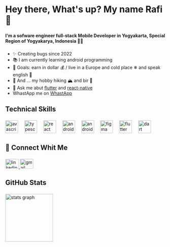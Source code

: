 <h1 align="left">Hey there, What's up? My name Rafi 👋</h1>

###

<h4 align="left">I'm a sofware engineer full-stack Mobile Developer in Yogyakarta, Special Region of Yogyakarya, Indonesia 👨‍💻</h4>

###

<ul align="left">
<li>✨ Creating bugs since 2022</li>
  <li>📚 I am currently learning android programming  </li>
  <li>🎯 Goals: earn in dollar 💰 / live in a Europe and cold place ❄ and speak english 🚀  </li>
  <li>🎲 And ... my hobby hiking 🏔 and  bir 🍺</li>
  <li>💬 Ask me abut <a href="https://flutter.dev">flutter</a> and <a  href="https://reactnative.dev">react-native</a>  </li>
  <li>WhastApp me on <a href="https://wa.me/62895387744114">WhastApp</a> </li>
</ul>


###

<h2 align="left">Technical Skills</h2>

###

<div align="left">
  <img src="https://cdn.jsdelivr.net/gh/devicons/devicon/icons/javascript/javascript-original.svg" height="40" alt="javascript logo"  />
  <img width="12" />
  <img src="https://cdn.jsdelivr.net/gh/devicons/devicon/icons/typescript/typescript-original.svg" height="40" alt="typescript logo"  />
  <img width="12" />
  <img src="https://cdn.jsdelivr.net/gh/devicons/devicon/icons/react/react-original.svg" height="40" alt="react logo"  />
  <img width="12" />
  <img src="https://cdn.jsdelivr.net/gh/devicons/devicon/icons/android/android-original.svg" height="40" alt="android logo"  />
  <img width="12" />
  <img src="https://cdn.jsdelivr.net/gh/devicons/devicon/icons/androidstudio/androidstudio-original.svg" height="40" alt="androidstudio logo"  />
  <img width="12" />
  <img src="https://cdn.jsdelivr.net/gh/devicons/devicon/icons/figma/figma-original.svg" height="40" alt="figma logo"  />
  <img width="12" />
  <img src="https://cdn.jsdelivr.net/gh/devicons/devicon/icons/flutter/flutter-original.svg" height="40" alt="flutter logo"  />
  <img width="12" />
  <img src="https://cdn.jsdelivr.net/gh/devicons/devicon/icons/dart/dart-original.svg" height="40" alt="dart logo"  />
</div>

###

<h2 align="left">🤝  Connect Whit Me</h2>

###

<div align="left">
  <a href="https://www.linkedin.com/in/raffi-zimraan-arjuna-wijaya-985a81260?utm_source=share&utm_campaign=share_via&utm_content=profile&utm_medium=android_app" target="_blank">
    <img src="https://raw.githubusercontent.com/maurodesouza/profile-readme-generator/master/src/assets/icons/social/linkedin/default.svg" width="42" height="30" alt="linkedin logo"  />
  </a>
  <a href="raffizimraan27@gmail.com" target="_blank">
    <img src="https://raw.githubusercontent.com/maurodesouza/profile-readme-generator/master/src/assets/icons/social/gmail/default.svg" width="42" height="30" alt="gmail logo"  />
  </a>
</div>

###

<h2 align="left">GitHub Stats</h2>

###

<div align="left">
  <img src="https://github-readme-stats.vercel.app/api?username=rafi-zimraan&hide_title=false&hide_rank=false&show_icons=true&include_all_commits=true&count_private=true&disable_animations=false&theme=dracula&locale=en&hide_border=false&order=1" height="150" alt="stats graph"  />
</div>

###
